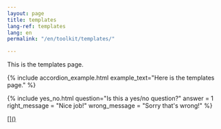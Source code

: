 ```yaml
---
layout: page
title: templates
lang-ref: templates
lang: en
permalink: "/en/toolkit/templates/"

---
```

This is the templates page.

<!-- SNIPPET INFO: ACCORDION EXAMPlE  **You can delete these notes after referencing!**
\-->

{% include accordion_example.html
example_text="Here is the templates page."
%}

<!-- SNIPPET INFO: YES_NO  **You can delete these notes after referencing!**

* The question and answer variables must remain, but the right and wrong messages are optional, they will use a default if not included.
* If yes (oui) is correct, answer = 1. If no (non) is correct, answer = 0.
  \-->

{% include yes_no.html
question="Is this a yes/no question?"
answer = 1
right_message = "Nice job!"
wrong_message = "Sorry that's wrong!"
%}

[\[\]()](https://github.com "Github")